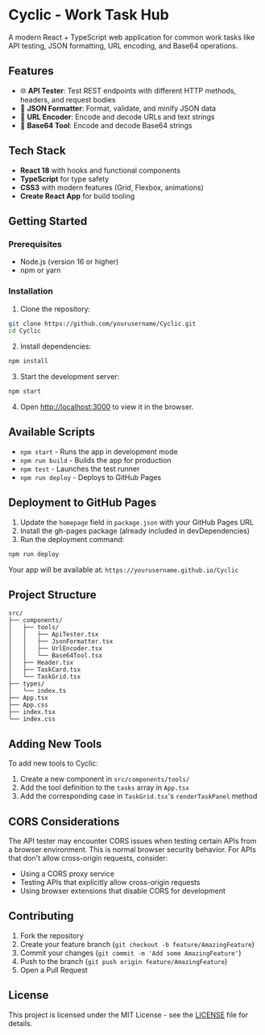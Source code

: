 # Cyclic - Work Task Hub

A modern React + TypeScript web application for common work tasks like API testing, JSON formatting, URL encoding, and Base64 operations.

## Features

- 🌐 **API Tester**: Test REST endpoints with different HTTP methods, headers, and request bodies
- 📝 **JSON Formatter**: Format, validate, and minify JSON data
- 🔗 **URL Encoder**: Encode and decode URLs and text strings
- 🔐 **Base64 Tool**: Encode and decode Base64 strings

## Tech Stack

- **React 18** with hooks and functional components
- **TypeScript** for type safety
- **CSS3** with modern features (Grid, Flexbox, animations)
- **Create React App** for build tooling

## Getting Started

### Prerequisites

- Node.js (version 16 or higher)
- npm or yarn

### Installation

1. Clone the repository:
```bash
git clone https://github.com/yourusername/Cyclic.git
cd Cyclic
```

2. Install dependencies:
```bash
npm install
```

3. Start the development server:
```bash
npm start
```

4. Open [http://localhost:3000](http://localhost:3000) to view it in the browser.

## Available Scripts

- `npm start` - Runs the app in development mode
- `npm run build` - Builds the app for production
- `npm test` - Launches the test runner
- `npm run deploy` - Deploys to GitHub Pages

## Deployment to GitHub Pages

1. Update the `homepage` field in `package.json` with your GitHub Pages URL
2. Install the gh-pages package (already included in devDependencies)
3. Run the deployment command:
```bash
npm run deploy
```

Your app will be available at: `https://yourusername.github.io/Cyclic`

## Project Structure

```
src/
├── components/
│   ├── tools/
│   │   ├── ApiTester.tsx
│   │   ├── JsonFormatter.tsx
│   │   ├── UrlEncoder.tsx
│   │   └── Base64Tool.tsx
│   ├── Header.tsx
│   ├── TaskCard.tsx
│   └── TaskGrid.tsx
├── types/
│   └── index.ts
├── App.tsx
├── App.css
├── index.tsx
└── index.css
```

## Adding New Tools

To add new tools to Cyclic:

1. Create a new component in `src/components/tools/`
2. Add the tool definition to the `tasks` array in `App.tsx`
3. Add the corresponding case in `TaskGrid.tsx`'s `renderTaskPanel` method

## CORS Considerations

The API tester may encounter CORS issues when testing certain APIs from a browser environment. This is normal browser security behavior. For APIs that don't allow cross-origin requests, consider:

- Using a CORS proxy service
- Testing APIs that explicitly allow cross-origin requests
- Using browser extensions that disable CORS for development

## Contributing

1. Fork the repository
2. Create your feature branch (`git checkout -b feature/AmazingFeature`)
3. Commit your changes (`git commit -m 'Add some AmazingFeature'`)
4. Push to the branch (`git push origin feature/AmazingFeature`)
5. Open a Pull Request

## License

This project is licensed under the MIT License - see the [LICENSE](LICENSE) file for details.